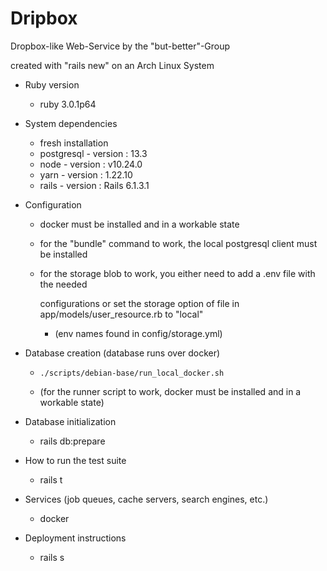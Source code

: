 # Dripbox

Dropbox-like Web-Service
by the "but-better"-Group

created with "rails new" on an Arch Linux System

* Ruby version
    - ruby 3.0.1p64

* System dependencies
    - fresh installation
    - postgresql - version : 13.3
    - node - version :  v10.24.0
    - yarn - version : 1.22.10
    - rails - version : Rails 6.1.3.1


* Configuration
    - docker must be installed and in a workable state
    - for the "bundle" command to work, the local postgresql client must be installed
    - for the storage blob to work, you either need to add a .env file with the needed

      configurations or set the storage option of file in app/models/user_resource.rb to "local"
      - (env names found in config/storage.yml)


* Database creation (database runs over docker)
    - ```./scripts/debian-base/run_local_docker.sh```

    - (for the runner script to work,
        docker must be installed and in a workable state)


* Database initialization
    - rails db:prepare


* How to run the test suite
    - rails t


* Services (job queues, cache servers, search engines, etc.)
    - docker


* Deployment instructions
    - rails s


